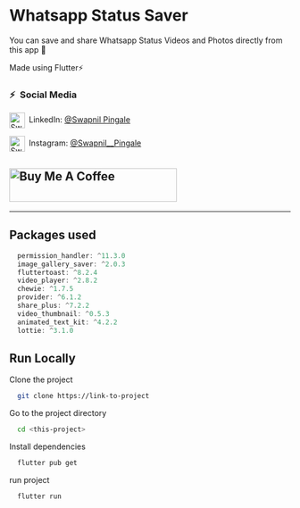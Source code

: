 # Whatsapp Status Saver

You can save and share Whatsapp Status Videos and Photos directly from this app 💙

Made using Flutter⚡

### ⚡&ensp;Social Media

[<img align="center" alt="Swapnil Pingale | LinkedIn" width="28px" src="https://firebasestorage.googleapis.com/v0/b/web-johannesmilke.appspot.com/o/other%2Fsocial%2Flinkedin.png?alt=media" />](https://www.linkedin.com/in/swapnil-pingale/)&ensp;LinkedIn: [@Swapnil Pingale](https://www.linkedin.com/in/swapnil-pingale/ "LinkedIn Swapnil Pingale")

[<img align="center" alt="SwapnilPingale | Instagram" width="28px" src="https://firebasestorage.googleapis.com/v0/b/web-johannesmilke.appspot.com/o/other%2Fsocial%2Finstagram.png?alt=media" />](https://www.instagram.com/swapnil__pingale/)&ensp;Instagram: [@Swapnil\_\_Pingale](https://www.instagram.com/swapnil__pingale/ "Instagram SwapnilPingale")

## <a href="https://www.buymeacoffee.com/" target="_blank"><img src="https://cdn.buymeacoffee.com/buttons/default-orange.png" alt="Buy Me A Coffee" height="60" width="300"></a>

---

## Packages used

```dart
  permission_handler: ^11.3.0
  image_gallery_saver: ^2.0.3
  fluttertoast: ^8.2.4
  video_player: ^2.8.2
  chewie: ^1.7.5
  provider: ^6.1.2
  share_plus: ^7.2.2
  video_thumbnail: ^0.5.3
  animated_text_kit: ^4.2.2
  lottie: ^3.1.0
```

## Run Locally

Clone the project

```bash
  git clone https://link-to-project
```

Go to the project directory

```bash
  cd <this-project>
```

Install dependencies

```bash
  flutter pub get
```

run project

```bash
  flutter run
```

